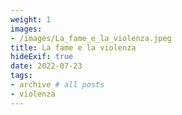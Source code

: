 ```yaml
---
weight: 1
images:
- /images/La_fame_e_la_violenza.jpeg
title: La fame e la violenza
hideExif: true
date: 2022-07-23
tags:
- archive # all posts
- violenza
---
```


